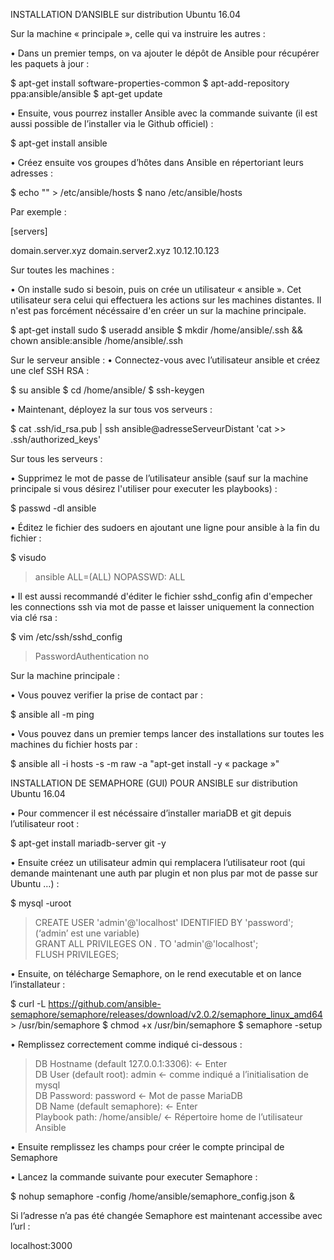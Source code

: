 INSTALLATION D’ANSIBLE sur distribution Ubuntu 16.04

Sur la machine « principale », celle qui va instruire les autres :
 
• Dans un premier temps, on va ajouter le dépôt de Ansible pour récupérer les paquets à jour :

$ apt-get install software-properties-common
$ apt-add-repository ppa:ansible/ansible
$ apt-get update


• Ensuite, vous pourrez installer Ansible avec la commande suivante (il est aussi possible de l’installer via le Github officiel) :

$ apt-get install ansible

 
• Créez ensuite vos groupes d’hôtes dans Ansible en répertoriant leurs adresses :

$ echo "" > /etc/ansible/hosts
$ nano /etc/ansible/hosts

Par exemple :

[servers]

domain.server.xyz 
domain.server2.xyz
10.12.10.123

Sur toutes les machines :

• On installe sudo si besoin, puis on crée un utilisateur « ansible ». Cet utilisateur sera celui qui effectuera les actions sur les machines distantes. Il n'est pas forcément nécéssaire d'en créer un sur la machine principale.

$ apt-get install sudo
$ useradd ansible
$ mkdir /home/ansible/.ssh && chown ansible:ansible /home/ansible/.ssh

Sur le serveur ansible :
• Connectez-vous avec l’utilisateur ansible et créez une clef SSH RSA  :

$ su ansible
$ cd /home/ansible/	
$ ssh-keygen 

• Maintenant, déployez la sur tous vos serveurs :

$ cat .ssh/id_rsa.pub | ssh ansible@adresseServeurDistant 'cat >> .ssh/authorized_keys'

Sur tous les serveurs :

• Supprimez le mot de passe de l’utilisateur ansible (sauf sur la machine principale si vous désirez l'utiliser pour executer les playbooks) :

$ passwd -dl ansible

• Éditez le fichier des sudoers en ajoutant une ligne pour ansible à la fin du fichier :

$ visudo
> ansible ALL=(ALL) NOPASSWD: ALL

• Il est aussi recommandé d'éditer le fichier sshd_config afin d'empecher les connections ssh via mot de passe et laisser uniquement la connection via clé rsa :

$ vim /etc/ssh/sshd_config 
> PasswordAuthentication no

Sur la machine principale :

• Vous pouvez verifier la prise de contact par :

$ ansible all -m ping	

• Vous pouvez dans un premier temps lancer des installations sur toutes les machines du fichier hosts par : 

$ ansible all -i hosts -s -m raw -a "apt-get install -y « package »"



INSTALLATION DE SEMAPHORE (GUI) POUR ANSIBLE sur distribution Ubuntu 16.04

• Pour commencer il est nécéssaire d’installer mariaDB et git depuis l’utilisateur root :

$ apt-get install mariadb-server git -y

• Ensuite créez un utilisateur admin qui remplacera l’utilisateur root (qui demande maintenant une auth par plugin et non plus par mot de passe sur Ubuntu …) :

$ mysql -uroot
> CREATE USER 'admin'@'localhost' IDENTIFIED BY 'password'; (‘admin’ est une variable)                                 
> GRANT ALL PRIVILEGES ON *.* TO 'admin'@'localhost';                                                              
> FLUSH PRIVILEGES;                                                                                             

• Ensuite, on télécharge Semaphore, on le rend executable et on lance l’installateur :

$ curl -L https://github.com/ansible-semaphore/semaphore/releases/download/v2.0.2/semaphore_linux_amd64 > /usr/bin/semaphore
$ chmod +x /usr/bin/semaphore
$ semaphore -setup

• Remplissez correctement comme indiqué ci-dessous :
> DB Hostname (default 127.0.0.1:3306): <- Enter                                                                  
> DB User (default root): admin  <- comme indiqué a l’initialisation de mysql                                 
> DB Password: password  <- Mot de passe MariaDB                                                                  
> DB Name (default semaphore):   <- Enter                                                                                                   
> Playbook path: /home/ansible/ <- Répertoire home de l’utilisateur Ansible                                                                  

• Ensuite remplissez les champs pour créer le compte principal de Semaphore

• Lancez la commande suivante pour executer Semaphore :

$ nohup semaphore -config /home/ansible/semaphore_config.json &

Si l’adresse n’a pas été changée Semaphore est maintenant accessibe avec l’url : 

localhost:3000
